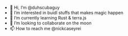 - 👋 Hi, I’m @duhscubaguy
- 👀 I’m interested in buidl stuffs that makes magic happen
- 🌱 I’m currently learning Rust & terra.js
- 💞️ I’m looking to collaborate on the moon
- 📫 How to reach me @nickcaseyrei

<!---
duhscubaguy/duhscubaguy is a ✨ special ✨ repository because its `README.md` (this file) appears on your GitHub profile.
You can click the Preview link to take a look at your changes.
--->
